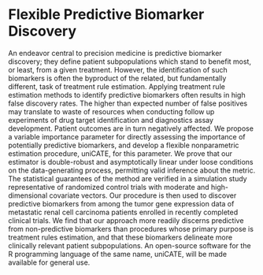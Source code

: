 # Flexible Predictive Biomarker Discovery

An endeavor central to precision medicine is predictive biomarker discovery;
they define patient subpopulations which stand to benefit most, or least, from a
given treatment. However, the identification of such biomarkers is often the
byproduct of the related, but fundamentally different, task of treatment rule
estimation. Applying treatment rule estimation methods to identify predictive
biomarkers often results in high false discovery rates. The higher than expected
number of false positives may translate to waste of resources when conducting
follow up experiments of drug target identification and diagnostics assay
development. Patient outcomes are in turn negatively affected. We propose a
variable importance parameter for directly assessing the importance of
potentially predictive biomarkers, and develop a flexible nonparametric
estimation procedure, uniCATE, for this parameter. We prove that our estimator
is double-robust and asymptotically linear under loose conditions on the
data-generating process, permitting valid inference about the metric. The
statistical guarantees of the method are verified in a simulation study
representative of randomized control trials with moderate and high-dimensional
covariate vectors. Our procedure is then used to discover predictive biomarkers
from among the tumor gene expression data of metastatic renal cell carcinoma
patients enrolled in recently completed clinical trials. We find that our
approach more readily discerns predictive from non-predictive biomarkers than
procedures whose primary purpose is treatment rules estimation, and that these
biomarkers delineate more clinically relevant patient subpopulations. An
open-source software for the R programming language of the same name, uniCATE,
will be made available for general use.
